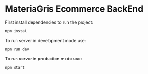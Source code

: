# MateriaGris Ecommerce BackEnd

First install dependencies to run the project:

```cmd
npm instal
```

To run server in development mode use:

```cmd
npm run dev
```

To run server in production mode use:

```cmd
npm start
```
